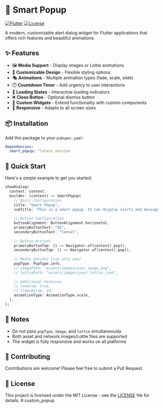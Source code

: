 # 🎯 Smart Popup

[![Flutter](https://img.shields.io/badge/Flutter-%2302569B.svg?style=for-the-badge&logo=Flutter&logoColor=white)](https://flutter.dev)
[![License](https://img.shields.io/badge/license-MIT-blue.svg?style=for-the-badge)](LICENSE)

A modern, customizable alert dialog widget for Flutter applications that offers rich features and beautiful animations.

## ✨ Features

- 🖼️ **Media Support** - Display images or Lottie animations
- 🎨 **Customizable Design** - Flexible styling options
- 🎭 **Animations** - Multiple animation types (fade, scale, slide)
- ⏱️ **Countdown Timer** - Add urgency to user interactions
- 🔄 **Loading States** - Interactive loading indicators
- ❌ **Close Button** - Optional dismiss button
- 🧩 **Custom Widgets** - Extend functionality with custom components
- 📱 **Responsive** - Adapts to all screen sizes

## 📦 Installation

Add this package to your `pubspec.yaml`:

```yaml
dependencies:
  smart_popup: ^latest_version
```

## 🚀 Quick Start

Here's a simple example to get you started:

```dart
showDialog(
  context: context,
  builder: (context) => SmartPopup(
    // Basic Configuration
    title: "Smart Popup",
    subTitle: "This is a smart popup. It can display alerts and messages",
    
    // Button Configuration
    buttonAlignment: ButtonAlignment.horizontal,
    primaryButtonText: "Ok",
    secondaryButtonText: "Cancel",
    
    // Button Actions
    primaryButtonTap: () => Navigator.of(context).pop(),
    secondaryButtonTap: () => Navigator.of(context).pop(),
    
    // Media Options (use only one)
    popType: PopType.info,
    // imagePath: "assets/images/your_image.png",
    // lottiePath: "assets/images/your_lottie.json",
    
    // Additional Features
    // loading: true,
    // timerDelay: 10,
    animationType: AnimationType.scale,
  ),
);
```

## 📝 Notes

- Do not pass `popType`, `Image`, and `lottie` simultaneously
- Both asset and network images/Lottie files are supported
- The widget is fully responsive and works on all platforms

## 🤝 Contributing

Contributions are welcome! Please feel free to submit a Pull Request.

## 📄 License

This project is licensed under the MIT License - see the [LICENSE](LICENSE) file for details.
#   c u s t o m _ p o p u p  
 